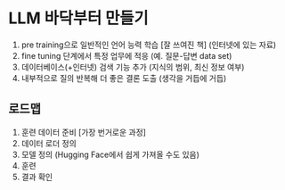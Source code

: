 # LLM 바닥부터 만들기

1. pre training으로 일반적인 언어 능력 학습 [잘 쓰여진 책] (인터넷에 있는 자료)
2. fine tuning 단계에서 특정 업무에 적응 (예. 질문-답변 data set)
3. 데이터베이스(+인터넷) 검색 기능 추가 (지식의 범위, 최신 정보 여부)
4. 내부적으로 질의 반복해 더 좋은 결론 도출 (생각을 거듭에 거듭)

## 로드맵

1. 훈련 데이터 준비 [가장 번거로운 과정]
2. 데이터 로더 정의
3. 모델 정의 (Hugging Face에서 쉽게 가져올 수도 있음) 
4. 훈련
5. 결과 확인









